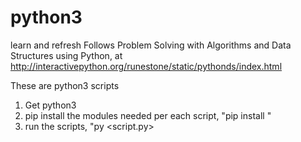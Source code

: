 # python3
learn and refresh
Follows Problem Solving with Algorithms and Data Structures using Python, at http://interactivepython.org/runestone/static/pythonds/index.html

These are python3 scripts
1) Get python3
2) pip install the modules needed per each script, "pip install <module>"
3) run the scripts, "py <script.py>
